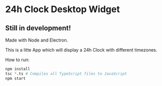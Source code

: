 24h Clock Desktop Widget
===

## Still in development!

Made with Node and Electron.

This is a litte App which will display a 24h Clock with different timezones.

How to run:

``` bash
npm install
tsc *.ts # Compiles all TypeScript files to JavaScript
npm start
```
